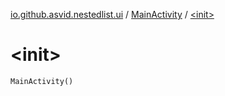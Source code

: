 [io.github.asvid.nestedlist.ui](../index.md) / [MainActivity](index.md) / [&lt;init&gt;](./-init-.md)

# &lt;init&gt;

`MainActivity()`